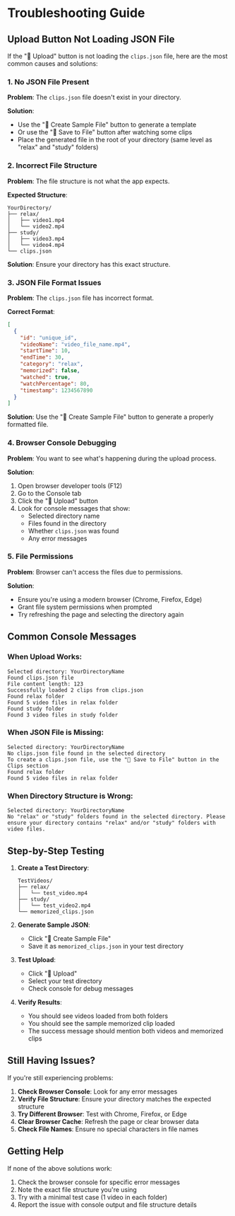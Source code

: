 # Troubleshooting Guide

## Upload Button Not Loading JSON File

If the "📁 Upload" button is not loading the `clips.json` file, here are the most common causes and solutions:

### 1. No JSON File Present
**Problem**: The `clips.json` file doesn't exist in your directory.

**Solution**: 
- Use the "📝 Create Sample File" button to generate a template
- Or use the "💾 Save to File" button after watching some clips
- Place the generated file in the root of your directory (same level as "relax" and "study" folders)

### 2. Incorrect File Structure
**Problem**: The file structure is not what the app expects.

**Expected Structure**:
```
YourDirectory/
├── relax/
│   ├── video1.mp4
│   └── video2.mp4
├── study/
│   ├── video3.mp4
│   └── video4.mp4
└── clips.json
```

**Solution**: Ensure your directory has this exact structure.

### 3. JSON File Format Issues
**Problem**: The `clips.json` file has incorrect format.

**Correct Format**:
```json
[
  {
    "id": "unique_id",
    "videoName": "video_file_name.mp4",
    "startTime": 10,
    "endTime": 30,
    "category": "relax",
    "memorized": false,
    "watched": true,
    "watchPercentage": 80,
    "timestamp": 1234567890
  }
]
```

**Solution**: Use the "📝 Create Sample File" button to generate a properly formatted file.

### 4. Browser Console Debugging
**Problem**: You want to see what's happening during the upload process.

**Solution**: 
1. Open browser developer tools (F12)
2. Go to the Console tab
3. Click the "📁 Upload" button
4. Look for console messages that show:
   - Selected directory name
   - Files found in the directory
   - Whether `clips.json` was found
   - Any error messages

### 5. File Permissions
**Problem**: Browser can't access the files due to permissions.

**Solution**:
- Ensure you're using a modern browser (Chrome, Firefox, Edge)
- Grant file system permissions when prompted
- Try refreshing the page and selecting the directory again

## Common Console Messages

### When Upload Works:
```
Selected directory: YourDirectoryName
Found clips.json file
File content length: 123
Successfully loaded 2 clips from clips.json
Found relax folder
Found 5 video files in relax folder
Found study folder
Found 3 video files in study folder
```

### When JSON File is Missing:
```
Selected directory: YourDirectoryName
No clips.json file found in the selected directory
To create a clips.json file, use the "💾 Save to File" button in the Clips section
Found relax folder
Found 5 video files in relax folder
```

### When Directory Structure is Wrong:
```
Selected directory: YourDirectoryName
No "relax" or "study" folders found in the selected directory. Please ensure your directory contains "relax" and/or "study" folders with video files.
```

## Step-by-Step Testing

1. **Create a Test Directory**:
   ```
   TestVideos/
   ├── relax/
   │   └── test_video.mp4
   ├── study/
   │   └── test_video2.mp4
   └── memorized_clips.json
   ```

2. **Generate Sample JSON**:
   - Click "📝 Create Sample File"
   - Save it as `memorized_clips.json` in your test directory

3. **Test Upload**:
   - Click "📁 Upload"
   - Select your test directory
   - Check console for debug messages

4. **Verify Results**:
   - You should see videos loaded from both folders
   - You should see the sample memorized clip loaded
   - The success message should mention both videos and memorized clips

## Still Having Issues?

If you're still experiencing problems:

1. **Check Browser Console**: Look for any error messages
2. **Verify File Structure**: Ensure your directory matches the expected structure
3. **Try Different Browser**: Test with Chrome, Firefox, or Edge
4. **Clear Browser Cache**: Refresh the page or clear browser data
5. **Check File Names**: Ensure no special characters in file names

## Getting Help

If none of the above solutions work:
1. Check the browser console for specific error messages
2. Note the exact file structure you're using
3. Try with a minimal test case (1 video in each folder)
4. Report the issue with console output and file structure details 